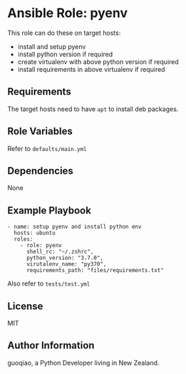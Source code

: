 Ansible Role: pyenv
=========

This role can do these on target hosts:

- install and setup pyenv
- install python version if required
- create virtualenv with above python version if required
- install requirements in above virtualenv if required

Requirements
------------

The target hosts need to have `apt` to install deb packages.

Role Variables
--------------

Refer to `defaults/main.yml`

Dependencies
------------

None

Example Playbook
----------------

    - name: setup pyenv and install python env
      hosts: ubuntu
      roles:
        - role: pyenv
          shell_rc: "~/.zshrc",
          python_version: "3.7.0",
          virutalenv_name: "py370",
          requirements_path: "files/requirements.txt"

Also refer to `tests/test.yml`

License
-------

MIT

Author Information
------------------

guoqiao, a Python Developer living in New Zealand.
